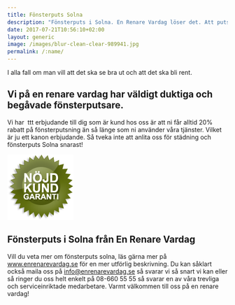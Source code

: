 ```yaml
---
title: Fönsterputs Solna
description: "Fönsterputs i Solna. En Renare Vardag löser det. Att putsa fönster är inte helt lätt och det tar dessutom hyfsat lång tid."
date: 2017-07-21T10:56:10+02:00
layout: generic
image: /images/blur-clean-clear-989941.jpg
permalink: /:name/
---
```

I alla fall om man vill att det ska se bra ut och att det ska bli rent. 

## Vi på en renare vardag har väldigt duktiga och begåvade fönsterputsare.

Vi har  ttt erbjudande till dig som är kund hos oss är att ni får alltid 20% rabatt på fönsterputsning än så länge som ni använder våra tjänster. Vilket är ju ett kanon erbjudande. Så tveka inte att anlita oss för städning och fönsterputs Solna snarast!

[![alt text](/images/ikon/nojdkund.png "Nöjd Kund Garanti")](https://enrenarevardag.se/pris/)  

## Fönsterputs i Solna från En Renare Vardag

Vill du veta mer om fönsterputs solna, läs gärna mer på www.enrenarevardag.se för en mer utförlig beskrivning. Du kan såklart också maila oss på info@enrenarevardag.se så svarar vi så snart vi kan eller så ringer du oss helt enkelt på 08-660 55 55 så svarar en av våra trevliga och serviceinriktade medarbetare. Varmt välkommen till oss på en renare vardag!